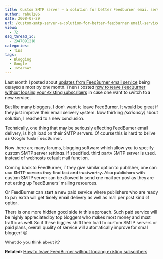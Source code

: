 ```yaml
---
title: Custom SMTP server – a solution for better Feedburner email service?
author: rahul286
date: 2008-07-29
url: /custom-smtp-server-a-solution-for-better-feedburner-email-service/
views:
  - 72
dsq_thread_id:
  - 2947091218
categories:
  - Tips
tags:
  - Blogging
  - Google
  - Internet
---
```

Last month I posted about <span style="line-height: normal;"><a href="http://devilsworkshop.org/2008/06/27/feedburner-is-running-out-of-fuel-feeds-delayed-by-one-month-almost/">updates from FeedBurner email service</a> being delayed almost by one month. Then I posted <a href="http://devilsworkshop.org/2008/07/04/how-to-leave-feedburner-without-loosing-your-subscribers/">how to leave FeedBurner without loosing your existing subscribers</a> in case one want to switch to a new service.</span>

<span style="line-height: normal;">But like many bloggers, I don&#8217;t want to leave FeedBurner. It would be great if they just improve their email delivery system. <span style="line-height: 19px;">Now thinking <em>(seriously)</em> about solution, I reached to a new conclusion.</span></span>

Technically, one thing that may be seriously affecting FeedBurner email delivery, is high load on their SMTP servers. Of course this is hard to belive as Google fuels FeedBurner.

Now there are many forums, blogging software which allow you to specify custom SMTP server settings. If specified, third party SMTP server is used, instead of webhosts default mail function.

Coming back to FeedBurner, if they give similar option to publisher, one can use SMTP servers they find fast and trustworthy. Also publishers with custom SMTP server can be allowed to send one mail per post as they are not eating up FeedBurners&#8217; mailing resources.

Or FeedBurner can start a new paid service where publishers who are ready to pay extra will get timely email delivery as well as mail per post kind of option.

There is one more hidden good side to this approach. Such paid service will be highly appreciated by top bloggers who makes most money and most traffic as well. So if these biggies shift their load to custom SMTP servers or paid plans, overall quality of service will automatically improve for small blogger! 😉

What do you think about it?

**Related:** [How to leave FeedBurner without loosing existing subscribers][1]

 [1]: http://devilsworkshop.org/2008/07/04/how-to-leave-feedburner-without-loosing-your-subscribers/
